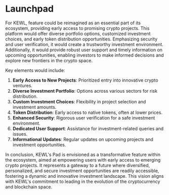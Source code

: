 # Launchpad

For KEWL, feature could be reimagined as an essential part of its ecosystem, providing early access to promising crypto projects. This platform would offer diverse portfolio options, customized investment choices, and early token distribution opportunities. Emphasizing security and user verification, it would create a trustworthy investment environment. Additionally, it would provide robust user support and timely information on upcoming opportunities, enabling investors to make informed decisions and explore new frontiers in the crypto space.

&#x20;Key elements would include:

1. **Early Access to New Projects**: Prioritized entry into innovative crypto ventures.
2. **Diverse Investment Portfolio**: Options across various sectors for risk distribution.
3. **Custom Investment Choices**: Flexibility in project selection and investment amounts.
4. **Token Distribution**: Early access to native tokens, often at lower prices.
5. **Enhanced Security**: Rigorous user verification for a safe investment environment.
6. **Dedicated User Support**: Assistance for investment-related queries and issues.
7. **Informational Updates**: Regular updates on upcoming projects and investment opportunities.

In conclusion, KEWL's  Pad is envisioned as a transformative feature within the ecosystem, aimed at empowering users with early access to emerging crypto projects. It represents a gateway to a future where diversified, personalized, and secure investment opportunities are readily accessible, fostering a dynamic and innovative investment landscape. This vision aligns with KEWL's commitment to leading in the evolution of the cryptocurrency and blockchain space.
